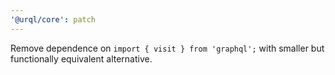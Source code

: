 ```yaml
---
'@urql/core': patch
---
```


Remove dependence on `import { visit } from 'graphql';` with smaller but functionally equivalent alternative.
